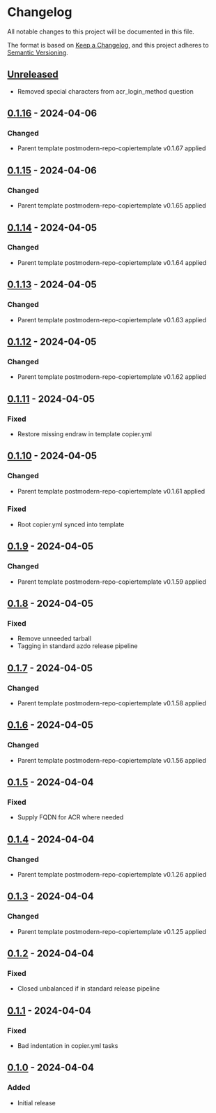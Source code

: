 # Changelog
All notable changes to this project will be documented in this file.

The format is based on [Keep a Changelog](https://keepachangelog.com/en/1.0.0/),
and this project adheres to [Semantic Versioning](https://semver.org/spec/v2.0.0.html).

## [Unreleased]
- Removed special characters from acr_login_method question

## [0.1.16] - 2024-04-06
### Changed
- Parent template postmodern-repo-copiertemplate v0.1.67 applied

## [0.1.15] - 2024-04-06
### Changed
- Parent template postmodern-repo-copiertemplate v0.1.65 applied

## [0.1.14] - 2024-04-05
### Changed
- Parent template postmodern-repo-copiertemplate v0.1.64 applied

## [0.1.13] - 2024-04-05
### Changed
- Parent template postmodern-repo-copiertemplate v0.1.63 applied

## [0.1.12] - 2024-04-05
### Changed
- Parent template postmodern-repo-copiertemplate v0.1.62 applied

## [0.1.11] - 2024-04-05
### Fixed
- Restore missing endraw in template copier.yml

## [0.1.10] - 2024-04-05
### Changed
- Parent template postmodern-repo-copiertemplate v0.1.61 applied

### Fixed
- Root copier.yml synced into template

## [0.1.9] - 2024-04-05
### Changed
- Parent template postmodern-repo-copiertemplate v0.1.59 applied

## [0.1.8] - 2024-04-05
### Fixed
- Remove unneeded tarball
- Tagging in standard azdo release pipeline

## [0.1.7] - 2024-04-05
### Changed
- Parent template postmodern-repo-copiertemplate v0.1.58 applied

## [0.1.6] - 2024-04-05
### Changed
- Parent template postmodern-repo-copiertemplate v0.1.56 applied

## [0.1.5] - 2024-04-04
### Fixed
- Supply FQDN for ACR where needed

## [0.1.4] - 2024-04-04
### Changed
- Parent template postmodern-repo-copiertemplate v0.1.26 applied

## [0.1.3] - 2024-04-04
### Changed
- Parent template postmodern-repo-copiertemplate v0.1.25 applied

## [0.1.2] - 2024-04-04
### Fixed
- Closed unbalanced if in standard release pipeline

## [0.1.1] - 2024-04-04
### Fixed
- Bad indentation in copier.yml tasks

## [0.1.0] - 2024-04-04
### Added
- Initial release

[Unreleased]: https://github.com/natescherer/postmodern-helm-chart-copiertemplate/compare/v0.1.16..HEAD
[0.1.16]: https://github.com/natescherer/postmodern-helm-chart-copiertemplate/compare/v0.1.15..v0.1.16
[0.1.15]: https://github.com/natescherer/postmodern-helm-chart-copiertemplate/compare/v0.1.14..v0.1.15
[0.1.14]: https://github.com/natescherer/postmodern-helm-chart-copiertemplate/compare/v0.1.13..v0.1.14
[0.1.13]: https://github.com/natescherer/postmodern-helm-chart-copiertemplate/compare/v0.1.12..v0.1.13
[0.1.12]: https://github.com/natescherer/postmodern-helm-chart-copiertemplate/compare/v0.1.11..v0.1.12
[0.1.11]: https://github.com/natescherer/postmodern-helm-chart-copiertemplate/compare/v0.1.10..v0.1.11
[0.1.10]: https://github.com/natescherer/postmodern-helm-chart-copiertemplate/compare/v0.1.9..v0.1.10
[0.1.9]: https://github.com/natescherer/postmodern-helm-chart-copiertemplate/compare/v0.1.8..v0.1.9
[0.1.8]: https://github.com/natescherer/postmodern-helm-chart-copiertemplate/compare/v0.1.7..v0.1.8
[0.1.7]: https://github.com/natescherer/postmodern-helm-chart-copiertemplate/compare/v0.1.6..v0.1.7
[0.1.6]: https://github.com/natescherer/postmodern-helm-chart-copiertemplate/compare/v0.1.5..v0.1.6
[0.1.5]: https://github.com/natescherer/postmodern-helm-chart-copiertemplate/compare/v0.1.4..v0.1.5
[0.1.4]: https://github.com/natescherer/postmodern-helm-chart-copiertemplate/compare/v0.1.3..v0.1.4
[0.1.3]: https://github.com/natescherer/postmodern-helm-chart-copiertemplate/compare/v0.1.2..v0.1.3
[0.1.2]: https://github.com/natescherer/postmodern-helm-chart-copiertemplate/compare/v0.1.1..v0.1.2
[0.1.1]: https://github.com/natescherer/postmodern-helm-chart-copiertemplate/compare/v0.1.0..v0.1.1
[0.1.0]: https://github.com/natescherer/postmodern-helm-chart-copiertemplate/tree/v0.1.0